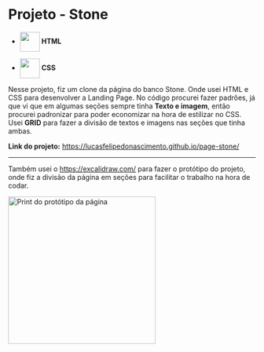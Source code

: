 # Projeto - Stone

- <img align="center" width="40px" heigth="20px" src="https://cdn.jsdelivr.net/gh/devicons/devicon/icons/html5/html5-original.svg" /> **HTML**


- <img align="center" width="40px" heigth="20px" src="https://cdn.jsdelivr.net/gh/devicons/devicon/icons/css3/css3-original.svg" /> **CSS**

Nesse projeto, fiz um clone da página do banco Stone. Onde usei HTML e CSS para desenvolver a Landing Page.
No código procurei fazer padrões, já que vi que em algumas seções sempre tinha **Texto e imagem**, então procurei padronizar para poder economizar na hora de estilizar no CSS. Usei **GRID** para fazer a divisão de textos e imagens nas seções que tinha ambas.

**Link do projeto:** https://lucasfelipedonascimento.github.io/page-stone/

---

Também usei o https://excalidraw.com/ para fazer o protótipo do projeto, onde fiz a divisão da página em seções para facilitar o trabalho na hora de codar. 

<img align="center" width="300px" src="./img/prototipo-projeto.png" alt="Print do protótipo da página" />


